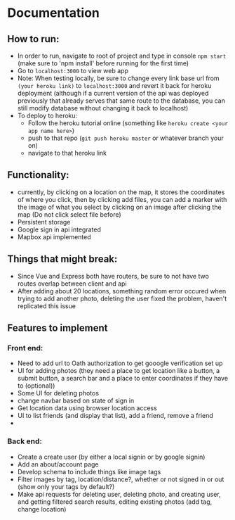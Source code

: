 # Documentation
## How to run:
- In order to run, navigate to root of project and type in console `npm start` (make sure to 'npm install' before running for the first time)
- Go to `localhost:3000` to view web app
- Note: When testing locally, be sure to change every link base url from `(your heroku link)` to `localhost:3000` and revert it back for heroku deployment (although if a current version of the api was deployed previously that already serves that same route to the database, you can still modify database without changing it back to localhost)
- To deploy to heroku:
    - Follow the heroku tutorial online (something like `heroku create <your app name here>`)
    - push to that repo (`git push heroku master` or whatever branch your on)
    - navigate to that heroku link 

## Functionality:
- currently, by clicking on a location on the map, it stores the coordinates of where you click, then by clicking add files, you can add a marker with the image of what you select by clicking on an image after clicking the map (Do not click select file before)
- Persistent storage
- Google sign in api integrated
- Mapbox api implemented


## Things that might break:
- Since Vue and Express both have routers, be sure to not have two routes overlap between client and api
- After adding about 20 locations, something random error occured when trying to add another photo, deleting the user fixed the problem, haven't replicated this issue



## Features to implement
### Front end:
- Need to add url to Oath authorization to get gooogle verification set up
- UI for adding photos (they need a place to get location like a button, a submit button, a search bar and a place to enter coordinates if they have to (optional))
- Some UI for deleting photos
- change navbar based on state of sign in
- Get location data using browser location access
- UI to list friends (and display that list), add a friend, remove a friend
-
### Back end:
- Create a create user (by either a local signin or by google signin)
- Add an about/account page
- Develop schema to include things like image tags
- Filter images by tag, location/distance?, whether or not signed in or out (show only your tags by default?)
- Make api requests for deleting user, deleting photo, and creating user, and getting filtered search results, editing existing photos (add tag, change location)
